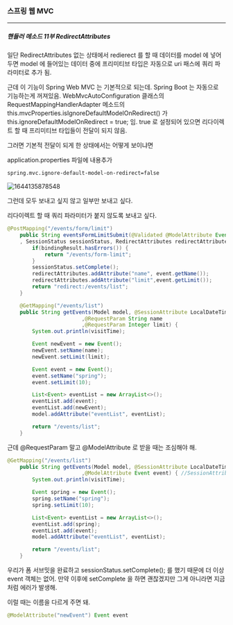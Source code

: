<h3>스프링 웹 MVC</h3>
<hr/>
<h5>핸들러 메소드 11부 RedirectAttributes</h5>

일단 RedirectAttributes 없는 상태에서 redierect 를 할 때 데이터를 model 에 넣어두면 model 에 들어있는 데이터 중에 프리미티브 타입은 자동으로 uri 패스에 쿼리 파라미터로 추가 됨.

근데 이 기능이 Spring Web MVC 는 기본적으로 되는데. Spring Boot 는 자동으로 기능하는게 꺼져있음. WebMvcAutoConfiguration 클래스의 RequestMappingHandlerAdapter 메소드의 this.mvcProperties.isIgnoreDefaultModelOnRedirect() 가 this.ignoreDefaultModelOnRedirect = true; 임. true 로 설정되어 있으면 리다이렉트 할 때 프리미티브 타입들이 전달이 되지 않음.

그러면 기본적 전달이 되게 한 상태에서는 어떻게 보이냐면 

application.properties 파일에 내용추가

```xml
spring.mvc.ignore-default-model-on-redirect=false 
```

![1644135878548](https://user-images.githubusercontent.com/43261300/152673018-17ba0b78-50aa-412e-be4b-4e8abe9a8ca9.png)

그런데 모두 보내고 싶지 않고 일부만 보내고 싶다.

리다이렉트 할 때 쿼리 파라미터가 붙지 않도록 보내고 싶다.

```java
@PostMapping("/events/form/limit")
    public String eventsFormLimitSubmit(@Validated @ModelAttribute Event event, BindingResult bindingResult
    , SessionStatus sessionStatus, RedirectAttributes redirectAttributes) {
        if(bindingResult.hasErrors()) {
            return "/events/form-limit";
        }
        sessionStatus.setComplete();
        redirectAttributes.addAttribute("name", event.getName());
        redirectAttributes.addAttribute("limit",event.getLimit());
        return "redirect:/events/list";
    }

    @GetMapping("/events/list")
    public String getEvents(Model model, @SessionAttribute LocalDateTime visitTime
                        ,@RequestParam String name
                        ,@RequestParam Integer limit) {
        System.out.println(visitTime);

        Event newEvent = new Event();
        newEvent.setName(name);
        newEvent.setLimit(limit);

        Event event = new Event();
        event.setName("spring");
        event.setLimit(10);

        List<Event> eventList = new ArrayList<>();
        eventList.add(event);
        eventList.add(newEvent);
        model.addAttribute("eventList", eventList);

        return "/events/list";
    }
```

근데 @RequestParam 말고 @ModelAttribute 로 받을 때는 조심해야 해.

```java
@GetMapping("/events/list")
    public String getEvents(Model model, @SessionAttribute LocalDateTime visitTime
                        ,@ModelAttribute Event event) { //SessionAttributes 에서 사용한 이름이랑 같이 사용하면 안 돼. 세션에서 먼저 찾아봐. 근데 없기 때문에 error 가 날거야. Expected session attribute 'event'
        System.out.println(visitTime);

        Event spring = new Event();
        spring.setName("spring");
        spring.setLimit(10);

        List<Event> eventList = new ArrayList<>();
        eventList.add(spring);
        eventList.add(event);
        model.addAttribute("eventList", eventList);

        return "/events/list";
    }
```

우리가 폼 서브밋을 완료하고 sessionStatus.setComplete(); 를 했기 때문에 더 이상 event 객체는 없어.  만약 이후에 setComplete 을 하면 괜찮겠지만 그게 아니라면 지금처럼 에러가 발생해.

이럴 때는 이름을 다르게 주면 돼.

```java
@ModelAttribute("newEvent") Event event
```

